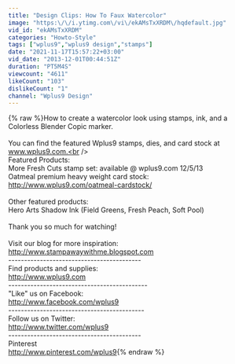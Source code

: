 ```yaml
---
title: "Design Clips: How To Faux Watercolor"
image: "https:\/\/i.ytimg.com\/vi\/ekAMsTxXRDM\/hqdefault.jpg"
vid_id: "ekAMsTxXRDM"
categories: "Howto-Style"
tags: ["wplus9","wplus9 design","stamps"]
date: "2021-11-17T15:57:22+03:00"
vid_date: "2013-12-01T00:44:51Z"
duration: "PT5M4S"
viewcount: "4611"
likeCount: "103"
dislikeCount: "1"
channel: "Wplus9 Design"
---
```

{% raw %}How to create a watercolor look using stamps, ink, and a Colorless Blender Copic marker.<br /><br />You can find the featured Wplus9 stamps, dies, and card stock at www.wplus9.com.<br /><br />Featured Products:<br />More Fresh Cuts stamp set: available @ wplus9.com 12/5/13<br />Oatmeal premium heavy weight card stock: <a rel="nofollow" target="blank" href="http://www.wplus9.com/oatmeal-cardstock/">http://www.wplus9.com/oatmeal-cardstock/</a><br /><br />Other featured products:<br />Hero Arts Shadow Ink (Field Greens, Fresh Peach, Soft Pool)<br /><br />Thank you so much for watching! <br /><br />Visit our blog for more inspiration:<br /><a rel="nofollow" target="blank" href="http://www.stampawaywithme.blogspot.com">http://www.stampawaywithme.blogspot.com</a><br />----------------------------------------­­­--<br />Find products and supplies:<br /><a rel="nofollow" target="blank" href="http://www.wplus9.com">http://www.wplus9.com</a><br />----------------------------------------­­­----<br />&quot;Like&quot; us on Facebook:<br /><a rel="nofollow" target="blank" href="http://www.facebook.com/wplus9">http://www.facebook.com/wplus9</a><br />----------------------------------------­­­---<br />Follow us on Twitter:<br /><a rel="nofollow" target="blank" href="http://www.twitter.com/wplus9">http://www.twitter.com/wplus9</a><br />----------------------------------------­­­--<br />Pinterest<br /><a rel="nofollow" target="blank" href="http://www.pinterest.com/wplus9">http://www.pinterest.com/wplus9</a>{% endraw %}

